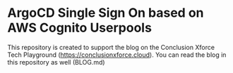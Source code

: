 # ArgoCD Single Sign On based on AWS Cognito Userpools

This repository is created to support the blog on the Conclusion Xforce Tech Playground (https://conclusionxforce.cloud). You can read the blog in this repository as well (BLOG.md)
